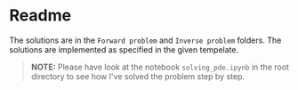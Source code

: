 # Readme

The solutions are in the `Forward problem` and `Inverse problem` folders. The solutions are implemented as specified in the given tempelate.

> **NOTE:** Please have look at the notebook `solving_pde.ipynb` in the root directory to see how I've solved the problem step by step.

